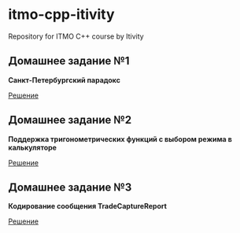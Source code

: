 # itmo-cpp-itivity
Repository for ITMO C++ course by Itivity

## Домашнее задание №1

<b>Санкт-Петербургский парадокс</b>

[Решение](/HW1-monte-carlo-st-petersburg-paradox/src/st_petersburg.cpp)

## Домашнее задание №2

<b>Поддержка тригонометрических функций с выбором режима в калькуляторе</b>

[Решение](/HW2-calc-trig/src/calc.cpp)

## Домашнее задание №3

<b>Кодирование сообщения TradeCaptureReport</b>

[Решение](/HW3-boe-trade-capture-report/src/requests.cpp)
